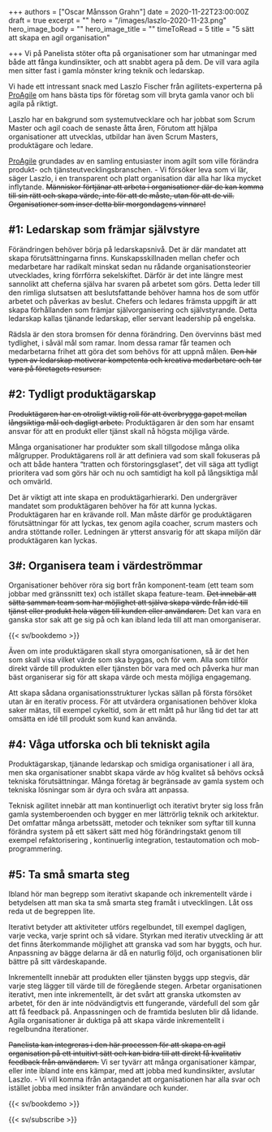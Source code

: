 +++
authors = ["Oscar Månsson Grahn"]
date = 2020-11-22T23:00:00Z
draft = true
excerpt = ""
hero = "/images/laszlo-2020-11-23.png"
hero_image_body = ""
hero_image_title = ""
timeToRead = 5
title = "5 sätt att skapa en agil organisation"

+++
Vi på Panelista stöter ofta på organisationer som har utmaningar med både att fånga kundinsikter, och att snabbt agera på dem. De vill vara agila men sitter fast i gamla mönster kring teknik och ledarskap.

Vi hade ett intressant snack med Laszlo Fischer från agilitets-experterna på [ProAgile](proagile.se) om hans bästa tips för företag som vill bryta gamla vanor och bli agila på riktigt.

Laszlo har en bakgrund som systemutvecklare och har jobbat som Scrum Master och agil coach de senaste åtta åren, Förutom att hjälpa organisationer att utvecklas, utbildar han även Scrum Masters, produktägare och ledare.

[ProAgile](www.proagile.se) grundades av en samling entusiaster inom agilt som ville förändra produkt- och tjänsteutvecklingsbranschen. - Vi försöker leva som vi lär, säger Laszlo, i en transparent och platt organisation där alla har lika mycket inflytande. ~~Människor förtjänar att arbeta i organisationer där de kan komma till sin rätt och skapa värde, inte för att de måste, utan för att de vill. Organisationer som inser detta blir morgondagens vinnare!~~

## #1: Ledarskap som främjar självstyre

Förändringen behöver börja på ledarskapsnivå. Det är där mandatet att skapa förutsättningarna finns. Kunskapsskillnaden mellan chefer och medarbetare har radikalt minskat sedan nu rådande organisationsteorier utvecklades, kring förrförra sekelskiftet. Därför är det inte längre mest sannolikt att cheferna själva har svaren på arbetet som görs. Detta leder till den rimliga slutsatsen att beslutsfattande behöver hamna hos de som utför arbetet och påverkas av beslut. Chefers och ledares främsta uppgift är att skapa förhållanden som främjar självorganisering och självstyrande. Detta ledarskap kallas tjänande ledarskap, eller servant leadership på engelska.

Rädsla är den stora bromsen för denna förändring. Den övervinns bäst med tydlighet, i såväl mål som ramar. Inom dessa ramar får teamen och medarbetarna frihet att göra det som behövs för att uppnå målen. ~~Den här typen av ledarskap motiverar kompetenta och kreativa medarbetare och tar vara på företagets resurser.~~

## #2: Tydligt produktägarskap

~~Produktägaren har en otroligt viktig roll för att överbrygga gapet mellan långsiktiga mål och dagligt arbete.~~ Produktägaren är den som har ensamt ansvar för att en produkt eller tjänst skall nå högsta möjliga värde.

Många organisationer har produkter som skall tillgodose många olika målgrupper. Produktägarens roll är att definiera vad som skall fokuseras på och att både hantera “tratten och förstoringsglaset”, det vill säga att tydligt prioritera vad som görs här och nu och samtidigt ha koll på långsiktiga mål och omvärld.

Det är viktigt att inte skapa en produktägarhierarki. Den undergräver mandatet som produktägaren behöver ha för att kunna lyckas. Produktägaren har en krävande roll. Man måste därför ge produktägaren förutsättningar för att lyckas, tex genom agila coacher, scrum masters och andra stöttande roller. Ledningen är ytterst ansvarig för att skapa miljön där produktägaren kan lyckas.

## 3#: Organisera team i värdeströmmar

Organisationer behöver röra sig bort från komponent-team (ett team som jobbar med gränssnitt tex) och istället skapa feature-team. ~~Det innebär att sätta samman team som har möjlighet att själva skapa värde från idé till tjänst eller produkt hela vägen till kunden eller användaren.~~ Det kan vara en ganska stor sak att ge sig på och kan ibland leda till att man omorganiserar.

{{< sv/bookdemo >}}

Även om inte produktägaren skall styra omorganisationen, så är det hen som skall visa vilket värde som ska byggas, och för vem. Alla som tillför direkt värde till produkten eller tjänsten bör vara med och påverka hur man bäst organiserar sig för att skapa värde och mesta möjliga engagemang.

Att skapa sådana organisationsstrukturer lyckas sällan på första försöket utan är en iterativ process. För att utvärdera organisationen behöver kloka saker mätas, till exempel cykeltid, som är ett mått på hur lång tid det tar att omsätta en idé till produkt som kund kan använda.

## #4: Våga utforska och bli tekniskt agila

Produktägarskap, tjänande ledarskap och smidiga organisationer i all ära, men ska organisationer snabbt skapa värde av hög kvalitet så behövs också tekniska förutsättningar. Många företag är begränsade av gamla system och tekniska lösningar som är dyra och svåra att anpassa. 

Teknisk agilitet innebär att man kontinuerligt och iterativt bryter sig loss från gamla systemberoenden och bygger en mer lättrörlig teknik och arkitektur. Det omfattar många arbetssätt, metoder och tekniker som syftar till kunna förändra system på ett säkert sätt med hög förändringstakt genom till exempel refaktorisering , kontinuerlig integration, testautomation och mob-programmering. 

## #5: Ta små smarta steg

Ibland hör man begrepp som iterativt skapande och inkrementellt värde i betydelsen att man ska ta små smarta steg framåt i utvecklingen. Låt oss reda ut de begreppen lite.

Iterativt betyder att aktiviteter utförs regelbundet, till exempel dagligen, varje vecka, varje sprint och så vidare. Styrkan med iterativ utveckling är att det finns återkommande möjlighet att granska vad som har byggts, och hur. Anpassning av bägge delarna är då en naturlig följd, och organisationen blir bättre på sitt värdeskapande.

Inkrementellt innebär att produkten eller tjänsten byggs upp stegvis, där varje steg lägger till värde till de föregående stegen. Arbetar organisationen iterativt, men inte inkrementellt, är det svårt att granska utkomsten av arbetet, för den är inte nödvändigtvis ett fungerande, värdefull del som går att få feedback på. Anpassningen och de framtida besluten blir då lidande. Agila organisationer är duktiga på att skapa värde inkrementellt i regelbundna iterationer.

~~Panelista kan integreras i den här processen för att skapa en agil organisation på ett intuitivt sätt och kan bidra till att direkt få kvalitativ feedback från användaren.~~ Vi ser tyvärr att många organisationer kämpar, eller inte ibland inte ens kämpar, med att jobba med kundinsikter, avslutar Laszlo. - Vi vill komma ifrån antagandet att organisationen har alla svar och istället jobba med insikter från användare och kunder.

{{< sv/bookdemo >}}

{{< sv/subscribe >}}